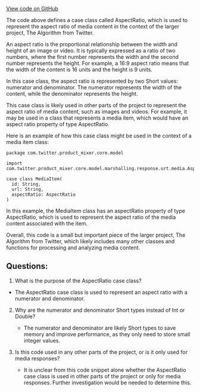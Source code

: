 [View code on GitHub](https://github.com/misbahsy/the-algorithm/product-mixer/core/src/main/scala/com/twitter/product_mixer/core/model/marshalling/response/urt/media/AspectRatio.scala)

The code above defines a case class called AspectRatio, which is used to represent the aspect ratio of media content in the context of the larger project, The Algorithm from Twitter. 

An aspect ratio is the proportional relationship between the width and height of an image or video. It is typically expressed as a ratio of two numbers, where the first number represents the width and the second number represents the height. For example, a 16:9 aspect ratio means that the width of the content is 16 units and the height is 9 units.

In this case class, the aspect ratio is represented by two Short values: numerator and denominator. The numerator represents the width of the content, while the denominator represents the height. 

This case class is likely used in other parts of the project to represent the aspect ratio of media content, such as images and videos. For example, it may be used in a class that represents a media item, which would have an aspect ratio property of type AspectRatio. 

Here is an example of how this case class might be used in the context of a media item class:

```
package com.twitter.product_mixer.core.model

import com.twitter.product_mixer.core.model.marshalling.response.urt.media.AspectRatio

case class MediaItem(
  id: String,
  url: String,
  aspectRatio: AspectRatio
)
```

In this example, the MediaItem class has an aspectRatio property of type AspectRatio, which is used to represent the aspect ratio of the media content associated with the item. 

Overall, this code is a small but important piece of the larger project, The Algorithm from Twitter, which likely includes many other classes and functions for processing and analyzing media content.
## Questions: 
 1. What is the purpose of the AspectRatio case class?
   - The AspectRatio case class is used to represent an aspect ratio with a numerator and denominator.

2. Why are the numerator and denominator Short types instead of Int or Double?
   - The numerator and denominator are likely Short types to save memory and improve performance, as they only need to store small integer values.

3. Is this code used in any other parts of the project, or is it only used for media responses?
   - It is unclear from this code snippet alone whether the AspectRatio case class is used in other parts of the project or only for media responses. Further investigation would be needed to determine this.